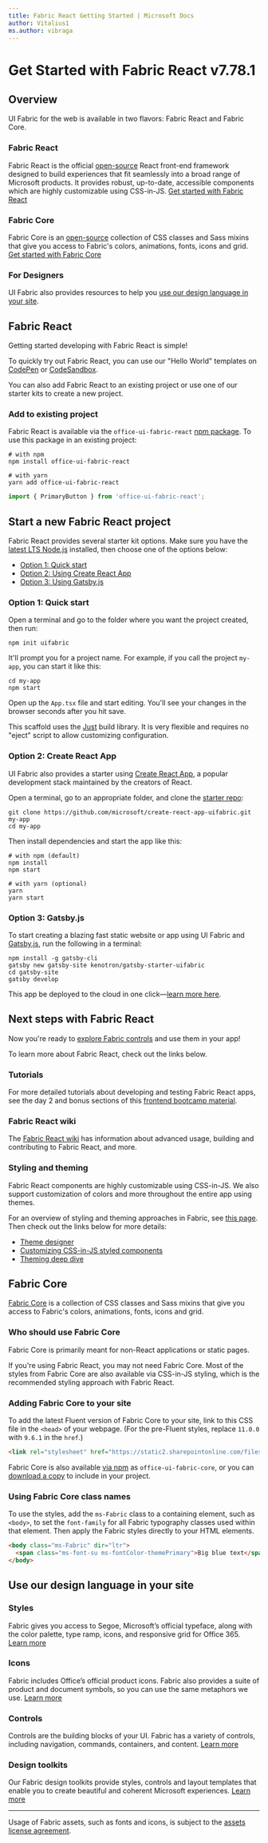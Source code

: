 ```yaml
---
title: Fabric React Getting Started | Microsoft Docs
author: Vitalius1
ms.author: vibraga
---
```


# Get Started with Fabric React v7.78.1

## Overview
UI Fabric for the web is available in two flavors: Fabric React and Fabric Core.

<!-- manually creating h3 to avoid duplicate auto-generated IDs -->
<h3 class="fabric-react-overview">Fabric React</h3>

Fabric React is the official [open-source](https://github.com/OfficeDev/office-ui-fabric-react) React front-end framework designed to build experiences that fit seamlessly into a broad range of Microsoft products. It provides robust, up-to-date, accessible components which are highly customizable using CSS-in-JS. [Get started with Fabric React](#fabric-react)

<h3 class="fabric-core-overview">Fabric Core</h3>

Fabric Core is an [open-source](https://github.com/OfficeDev/office-ui-fabric-core) collection of CSS classes and Sass mixins that give you access to Fabric's colors, animations, fonts, icons and grid. [Get started with Fabric Core](#fabric-core)

<h3 class="for-designers">For Designers</h3>

UI Fabric also provides resources to help you [use our design language in your site](#use-our-design-language-in-your-site).



## Fabric React
Getting started developing with Fabric React is simple!

To quickly try out Fabric React, you can use our "Hello World" templates on [CodePen](https://aka.ms/fabricpen) or [CodeSandbox](https://aka.ms/fabricsandbox).

You can also add Fabric React to an existing project or use one of our starter kits to create a new project.

### Add to existing project

Fabric React is available via the `office-ui-fabric-react` [npm package](https://www.npmjs.com/package/office-ui-fabric-react). To use this package in an existing project:

```shell
# with npm
npm install office-ui-fabric-react

# with yarn
yarn add office-ui-fabric-react
```

```jsx
import { PrimaryButton } from 'office-ui-fabric-react';
```



## Start a new Fabric React project
Fabric React provides several starter kit options. Make sure you have the [latest LTS Node.js](https://nodejs.org/en/) installed, then choose one of the options below:

- [Option 1: Quick start](#option-1-quick-start)
- [Option 2: Using Create React App](#option-2-create-react-app)
- [Option 3: Using Gatsby.js](#option-3-gatsbyjs)

### Option 1: Quick start

Open a terminal and go to the folder where you want the project created, then run:

```shell
npm init uifabric
```

It'll prompt you for a project name. For example, if you call the project `my-app`, you can start it like this:

```shell
cd my-app
npm start
```

Open up the `App.tsx` file and start editing. You'll see your changes in the browser seconds after you hit save.

This scaffold uses the [Just](https://github.com/microsoft/just) build library. It is very flexible and requires no "eject" script to allow customizing configuration.

### Option 2: Create React App

UI Fabric also provides a starter using [Create React App](https://facebook.github.io/create-react-app/), a popular development stack maintained by the creators of React.

Open a terminal, go to an appropriate folder, and clone the [starter repo](https://github.com/microsoft/create-react-app-uifabric):

```shell
git clone https://github.com/microsoft/create-react-app-uifabric.git my-app
cd my-app
```

Then install dependencies and start the app like this:

```shell
# with npm (default)
npm install
npm start

# with yarn (optional)
yarn
yarn start
```

### Option 3: Gatsby.js

To start creating a blazing fast static website or app using UI Fabric and [Gatsby.js](https://www.gatsbyjs.org/), run the following in a terminal:

```shell
npm install -g gatsby-cli
gatsby new gatsby-site kenotron/gatsby-starter-uifabric
cd gatsby-site
gatsby develop
```

This app be deployed to the cloud in one click—[learn more here](https://github.com/microsoft/gatsby-starter-uifabric#-deploy).



## Next steps with Fabric React
Now you're ready to [explore Fabric controls](https://developer.microsoft.com/en-us/fabric#/controls/web) and use them in your app!

To learn more about Fabric React, check out the links below.

### Tutorials

For more detailed tutorials about developing and testing Fabric React apps, see the day 2 and bonus sections of this [frontend bootcamp material](https://microsoft.github.io/frontend-bootcamp/).

### Fabric React wiki

The [Fabric React wiki](https://github.com/OfficeDev/office-ui-fabric-react/wiki) has information about advanced usage, building and contributing to Fabric React, and more.

### Styling and theming

Fabric React components are highly customizable using CSS-in-JS. We also support customization of colors and more throughout the entire app using themes.

For an overview of styling and theming approaches in Fabric, see [this page](https://github.com/Microsoft/frontend-bootcamp/tree/master/step2-03/demo). Then check out the links below for more details:

- [Theme designer](https://aka.ms/themedesigner)
- [Customizing CSS-in-JS styled components](https://github.com/OfficeDev/office-ui-fabric-react/wiki/Component-Styling)
- [Theming deep dive](https://github.com/OfficeDev/office-ui-fabric-react/wiki/Theming)



## Fabric Core
[Fabric Core](https://github.com/OfficeDev/office-ui-fabric-core) is a collection of CSS classes and Sass mixins that give you access to Fabric's colors, animations, fonts, icons and grid.

### Who should use Fabric Core

Fabric Core is primarily meant for non-React applications or static pages.

If you're using Fabric React, you may not need Fabric Core. Most of the styles from Fabric Core are also available via CSS-in-JS styling, which is the recommended styling approach with Fabric React.

### Adding Fabric Core to your site

To add the latest Fluent version of Fabric Core to your site, link to this CSS file in the `<head>` of your webpage. (For the pre-Fluent styles, replace `11.0.0` with `9.6.1` in the `href`.)

```html
<link rel="stylesheet" href="https://static2.sharepointonline.com/files/fabric/office-ui-fabric-core/11.0.0/css/fabric.min.css" />
```

Fabric Core is also available [via npm](https://www.npmjs.com/package/office-ui-fabric-core) as `office-ui-fabric-core`, or you can [download a copy](https://github.com/OfficeDev/office-ui-fabric-core/releases) to include in your project.

### Using Fabric Core class names

To use the styles, add the `ms-Fabric` class to a containing element, such as `<body>`, to set the `font-family` for all Fabric typography classes used within that element. Then apply the Fabric styles directly to your HTML elements.

```html
<body class="ms-Fabric" dir="ltr">
  <span class="ms-font-su ms-fontColor-themePrimary">Big blue text</span>
</body>
```



## Use our design language in your site
### Styles

Fabric gives you access to Segoe, Microsoft’s official typeface, along with the color palette, type ramp, icons, and responsive grid for Office 365. [Learn more](https://developer.microsoft.com/en-us/fabric#/styles/web)

### Icons

Fabric includes Office’s official product icons. Fabric also provides a suite of product and document symbols, so you can use the same metaphors we use. [Learn more](https://developer.microsoft.com/en-us/fabric#/styles/web/icons)

### Controls

Controls are the building blocks of your UI. Fabric has a variety of controls, including navigation, commands, containers, and content. [Learn more](https://developer.microsoft.com/en-us/fabric#/controls/web)

### Design toolkits

Our Fabric design toolkits provide styles, controls and layout templates that enable you to create beautiful and coherent Microsoft experiences. [Learn more](https://developer.microsoft.com/en-us/fabric#/resources)

---

Usage of Fabric assets, such as fonts and icons, is subject to the [assets license agreement](https://aka.ms/fabric-assets-license).
